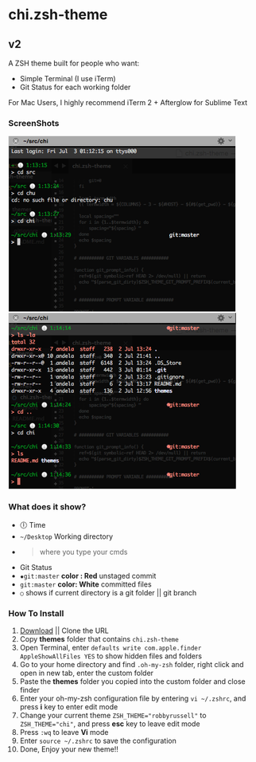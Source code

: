 # chi.zsh-theme

## v2

A ZSH theme built for people who want:
  * Simple Terminal (I use iTerm)
  * Git Status for each working folder

For Mac Users, I highly recommend iTerm 2 + Afterglow for Sublime Text

### ScreenShots
![Screenshot 1](images/Screen%20Shot%202015-07-03%20at%2001.13.41.png)
![Screenshot 1](images/Screen%20Shot%202015-07-03%20at%2001.14.40.png)

### What does it show?

 * 🕕 Time
 * `~/Desktop` Working directory
 * > where you type your cmds
 * Git Status
  * `✹git:master` **color : Red** unstaged commit
  *  `git:master` **color: White** committed files
  * `○` shows if current directory is a git folder || git branch


### How To Install

1. [Download](https://github.com/andela-abankole/chi/archive/master.zip) || Clone the URL
2. Copy **themes** folder that contains `chi.zsh-theme`
3. Open Terminal, enter `defaults write com.apple.finder AppleShowAllFiles YES` to show hidden files and folders
4. Go to your home directory and find `.oh-my-zsh` folder, right click and open in new tab, enter the custom folder
5. Paste the **themes** folder you copied into the custom folder and close finder
6. Enter your oh-my-zsh configuration file by entering `vi ~/.zshrc`, and press **i** key to enter edit mode
7. Change your current theme `ZSH_THEME="robbyrussell"` to `ZSH_THEME="chi"`, and press **esc** key to leave edit mode
8. Press `:wq` to leave **Vi** mode
9. Enter `source ~/.zshrc` to save the configuration
10. Done, Enjoy your new theme!!
